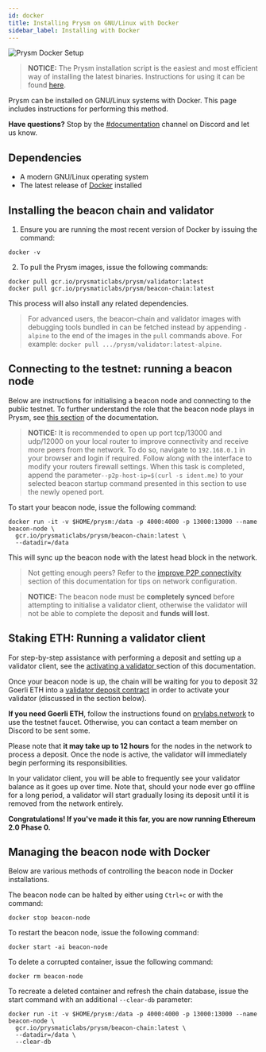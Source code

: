 ```yaml
---
id: docker
title: Installing Prysm on GNU/Linux with Docker
sidebar_label: Installing with Docker
---
```

![Prysm Docker Setup](/img/prysm-basic-docker-setup.png)

   > **NOTICE:** The Prysm installation script is the easiest and most efficient way of installing the latest binaries. Instructions for using it can be found [here](/docs/install/linux).

Prysm can be installed on GNU/Linux systems with Docker. This page includes instructions for performing this method.

**Have questions?** Stop by the [#documentation](https://discord.gg/QQZMCgU) channel on Discord and let us know.

## Dependencies

* A modern GNU/Linux operating system
* The latest release of [Docker](https://docs.docker.com/install/) installed


## Installing the beacon chain and validator


1. Ensure you are running the most recent version of Docker by issuing the command:

```text
docker -v
```

2. To pull the Prysm images, issue the following commands:

```text
docker pull gcr.io/prysmaticlabs/prysm/validator:latest
docker pull gcr.io/prysmaticlabs/prysm/beacon-chain:latest
```

This process will also install any related dependencies.

> For advanced users, the beacon-chain and validator images with debugging tools bundled in can be fetched instead by appending `-alpine` to the end of the images in the `pull` commands above. For example: `docker pull .../prysm/validator:latest-alpine`.
 
## Connecting to the testnet: running a beacon node

Below are instructions for initialising a beacon node and connecting to the public testnet. To further understand the role that the beacon node plays in Prysm, see [this section](/docs/how-prysm-works/architecture-overview/) of the documentation.

   > **NOTICE:** It is recommended to open up port tcp/13000 and udp/12000 on your local router to improve connectivity and receive more peers from the network. To do so, navigate to `192.168.0.1` in your browser and login if required. Follow along with the interface to modify your routers firewall settings. When this task is completed, append the parameter`--p2p-host-ip=$(curl -s ident.me)` to your selected beacon startup command presented in this section to use the newly opened port.

To start your beacon node, issue the following command:

```text
docker run -it -v $HOME/prysm:/data -p 4000:4000 -p 13000:13000 --name beacon-node \
  gcr.io/prysmaticlabs/prysm/beacon-chain:latest \
  --datadir=/data
```

This will sync up the beacon node with the latest head block in the network. 

  > Not getting enough peers?  Refer to the [improve P2P connectivity](/docs/prysm-usage/p2p-host-ip) section of this documentation for tips on network configuration.

  > **NOTICE:** The beacon node must be **completely synced** before attempting to initialise a validator client, otherwise the validator will not be able to complete the deposit and **funds will lost**.

## Staking ETH: Running a validator client

For step-by-step assistance with performing a deposit and setting up a validator client, see the [activating a validator ](/docs/install/lin/activating-a-validator)section of this documentation.

Once your beacon node is up, the chain will be waiting for you to deposit 32 Goerli ETH into a [validator deposit contract](/docs/prysm-usage/validator-deposit-contract) in order to activate your validator \(discussed in the section below\).

**If you need Goerli ETH**, follow the instructions found on [prylabs.network](https://prylabs.network) to use the testnet faucet. Otherwise, you can contact a team member on Discord to be sent some.

Please note that **it may take up to 12 hours** for the nodes in the network to process a deposit. Once the node is active, the validator will immediately begin performing its responsibilities.

In your validator client, you will be able to frequently see your validator balance as it goes up over time. Note that, should your node ever go offline for a long period, a validator will start gradually losing its deposit until it is removed from the network entirely.

**Congratulations! If you've made it this far, you are now running Ethereum 2.0 Phase 0.**

  ## Managing the beacon node with Docker

  Below are various methods of controlling the beacon node in Docker installations.

  The beacon node can be halted by either using `Ctrl+c` or with the command:

  ```text
  docker stop beacon-node
  ```

  To restart the beacon node, issue the following command:

  ```text
  docker start -ai beacon-node
  ```

  To delete a corrupted container, issue the following command:

  ```text
  docker rm beacon-node
  ```

  To recreate a deleted container and refresh the chain database, issue the start command with an additional `--clear-db` parameter:

  ```text
  docker run -it -v $HOME/prysm:/data -p 4000:4000 -p 13000:13000 --name beacon-node \
    gcr.io/prysmaticlabs/prysm/beacon-chain:latest \
    --datadir=/data \
    --clear-db
  ```

